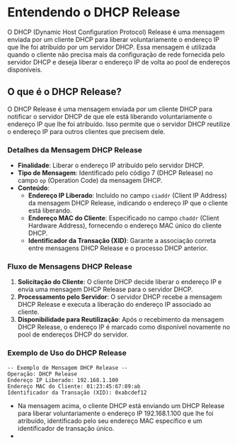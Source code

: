 # Entendendo o DHCP Release

O DHCP (Dynamic Host Configuration Protocol) Release é uma mensagem enviada por um cliente DHCP para liberar voluntariamente o endereço IP que lhe foi atribuído por um servidor DHCP. Essa mensagem é utilizada quando o cliente não precisa mais da configuração de rede fornecida pelo servidor DHCP e deseja liberar o endereço IP de volta ao pool de endereços disponíveis.

## O que é o DHCP Release?

O DHCP Release é uma mensagem enviada por um cliente DHCP para notificar o servidor DHCP de que ele está liberando voluntariamente o endereço IP que lhe foi atribuído. Isso permite que o servidor DHCP reutilize o endereço IP para outros clientes que precisem dele.

### Detalhes da Mensagem DHCP Release

- **Finalidade**: Liberar o endereço IP atribuído pelo servidor DHCP.
- **Tipo de Mensagem**: Identificado pelo código 7 (DHCP Release) no campo `op` (Operation Code) da mensagem DHCP.
- **Conteúdo**:
    - **Endereço IP Liberado**: Incluído no campo `ciaddr` (Client IP Address) da mensagem DHCP Release, indicando o endereço IP que o cliente está liberando.
    - **Endereço MAC do Cliente**: Especificado no campo `chaddr` (Client Hardware Address), fornecendo o endereço MAC único do cliente DHCP.
    - **Identificador da Transação (XID)**: Garante a associação correta entre mensagens DHCP Release e o processo DHCP anterior.

### Fluxo de Mensagens DHCP Release

1. **Solicitação do Cliente**: O cliente DHCP decide liberar o endereço IP e envia uma mensagem DHCP Release para o servidor DHCP.
2. **Processamento pelo Servidor**: O servidor DHCP recebe a mensagem DHCP Release e executa a liberação do endereço IP associado ao cliente.
3. **Disponibilidade para Reutilização**: Após o recebimento da mensagem DHCP Release, o endereço IP é marcado como disponível novamente no pool de endereços DHCP do servidor.

### Exemplo de Uso do DHCP Release

```plaintext
-- Exemplo de Mensagem DHCP Release --
Operação: DHCP Release
Endereço IP Liberado: 192.168.1.100
Endereço MAC do Cliente: 01:23:45:67:89:ab
Identificador da Transação (XID): 0xabcdef12
```

- Na mensagem acima, o cliente DHCP está enviando um DHCP Release para liberar voluntariamente o endereço IP 192.168.1.100 que lhe foi atribuído, identificado pelo seu endereço MAC específico e um identificador de transação único.
- 